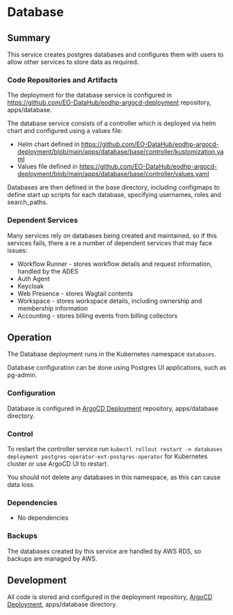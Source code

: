# Database

## Summary

This service creates postgres databases and configures them with users to allow other services to store data as required.

### Code Repositories and Artifacts

The deployment for the database service is configured in https://github.com/EO-DataHub/eodhp-argocd-deployment repository, apps/database.

The database service consists of a controller which is deployed via helm chart and configured using a values file:
- Helm chart defined in https://github.com/EO-DataHub/eodhp-argocd-deployment/blob/main/apps/database/base/controller/kustomization.yaml
- Values file defined in https://github.com/EO-DataHub/eodhp-argocd-deployment/blob/main/apps/database/base/controller/values.yaml

Databases are then defined in the base directory, including configmaps to define start up scripts for each database, specifying usernames, roles and search_paths.


### Dependent Services

Many services rely on databases being created and maintained, so if this services fails, there a re a number of dependent services that may face issues:
- Workflow Runner - stores workflow details and request information, handled by the ADES
- Auth Agent
- Keycloak
- Web Presence - stores Wagtail contents
- Workspace - stores workspace details, including ownership and membership information
- Accounting - stores billing events from billing collectors 


## Operation

The Database deployment runs in the Kubernetes namespace `databases`.

Database configuration can be done using Postgres UI applications, such as pg-admin.

### Configuration

Database is configured in [ArgoCD Deployment](https://github.com/EO-DataHub/eodhp-argocd-deployment) repository, apps/database directory.

### Control

To restart the controller service run `kubectl rollout restart -n databases deployment postgres-operator-ext-postgres-operator` for Kubernetes cluster or use ArgoCD UI to restart.

You should not delete any databases in this namespace, as this can cause data loss.

### Dependencies

- No dependencies

### Backups

The databases created by this service are handled by AWS RDS, so backups are managed by AWS.

## Development

All code is stored and configured in  the deployment repository, [ArgoCD Deployment](https://github.com/EO-DataHub/eodhp-argocd-deployment), apps/database directory.
